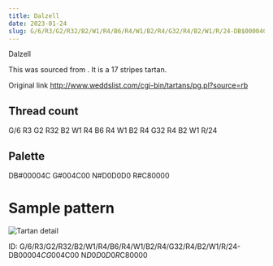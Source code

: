 ```yaml
---
title: Dalzell
date: 2023-01-24
slug: G/6/R3/G2/R32/B2/W1/R4/B6/R4/W1/B2/R4/G32/R4/B2/W1/R/24-DB$00004C G$004C00 N$D0D0D0 R$C80000
---
```

Dalzell

This was sourced from <no value>.  It is a 17 stripes tartan.

Original link http://www.weddslist.com/cgi-bin/tartans/pg.pl?source=rb

## Thread count
G/6 R3 G2 R32 B2 W1 R4 B6 R4 W1 B2 R4 G32 R4 B2 W1 R/24

## Palette
DB#00004C G#004C00 N#D0D0D0 R#C80000

# Sample pattern

![Tartan detail](tartan.png "G/6 R3 G2 R32 B2 W1 R4 B6 R4 W1 B2 R4 G32 R4 B2 W1 R/24 tartan")

ID: G/6/R3/G2/R32/B2/W1/R4/B6/R4/W1/B2/R4/G32/R4/B2/W1/R/24-DB$00004C G$004C00 N$D0D0D0 R$C80000